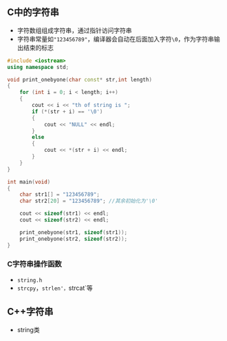 ## C中的字符串
* 字符数组组成字符串，通过指针访问字符串
* 字符串常量如`"123456789"`，编译器会自动在后面加入字符`\0`，作为字符串输出结束的标志
```C++
#include <iostream>
using namespace std;

void print_onebyone(char const* str,int length)
{
	for (int i = 0; i < length; i++)
	{
		cout << i << "th of string is ";
		if (*(str + i) == '\0')
		{
			cout << "NULL" << endl;
		}
		else
		{
			cout << *(str + i) << endl;
		}
	}
}

int main(void)
{
	char str1[] = "123456789";
	char str2[20] = "123456789"; //其余初始化为'\0'

	cout << sizeof(str1) << endl;
	cout << sizeof(str2) << endl;

	print_onebyone(str1, sizeof(str1));
	print_onebyone(str2, sizeof(str2));
}
```
### C字符串操作函数
* `string.h`
* `strcpy`，`strlen'，`strcat`等

## C++字符串
* string类
